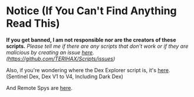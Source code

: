 # Notice (If You Can't Find Anything Read This)
**If you get banned, I am not responsible nor are the creators of these scripts.**
*Please tell me if there are any scripts that don't work or if they are malicious by creating an issue [here](https://github.com/TERIHAX/Scripts/issues). (https://github.com/TERIHAX/Scripts/issues)*

Also, if you're wondering where the Dex Explorer script is, it's [here](https://github.com/TERIHAX/Scripts/tree/main/Universal/Dex%20Explorers). (Sentinel Dex, Dex V1 to V4, Including Dark Dex)

And Remote Spys are [here](https://github.com/TERIHAX/Scripts/tree/main/Universal/Remote%20Spies).
